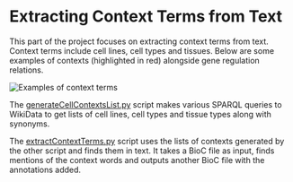 # Extracting Context Terms from Text

This part of the project focuses on extracting context terms from text. Context terms include cell lines, cell types and tissues. Below are some examples of contexts (highlighted in red) alongside gene regulation relations.

![Examples of context terms](https://github.com/BenevolentAI/Stanford-Collab/raw/annotation/context_terms/examplecontexts.png)

The [generateCellContextsList.py](https://github.com/BenevolentAI/Stanford-Collab/blob/annotation/context_terms/generateCellContextsList.py) script makes various SPARQL queries to WikiData to get lists of cell lines, cell types and tissue types along with synonyms.

The [extractContextTerms.py](https://github.com/BenevolentAI/Stanford-Collab/blob/annotation/context_terms/extractContextTerms.py) script uses the lists of contexts generated by the other script and finds them in text. It takes a BioC file as input, finds mentions of the context words and outputs another BioC file with the annotations added.
